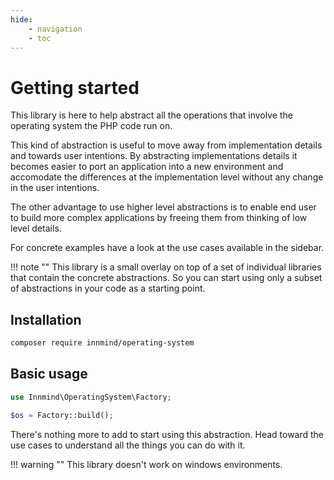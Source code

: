 ```yaml
---
hide:
    - navigation
    - toc
---
```


# Getting started

This library is here to help abstract all the operations that involve the operating system the PHP code run on.

This kind of abstraction is useful to move away from implementation details and towards user intentions. By abstracting implementations details it becomes easier to port an application into a new environment and accomodate the differences at the implementation level without any change in the user intentions.

The other advantage to use higher level abstractions is to enable end user to build more complex applications by freeing them from thinking of low level details.

For concrete examples have a look at the use cases available in the sidebar.

!!! note ""
    This library is a small overlay on top of a set of individual libraries that contain the concrete abstractions. So you can start using only a subset of abstractions in your code as a starting point.

## Installation

```sh
composer require innmind/operating-system
```

## Basic usage

```php
use Innmind\OperatingSystem\Factory;

$os = Factory::build();
```

There's nothing more to add to start using this abstraction. Head toward the use cases to understand all the things you can do with it.

!!! warning ""
    This library doesn't work on windows environments.
